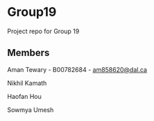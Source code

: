 # Group19

Project repo for Group 19

## Members

Aman Tewary - B00782684 - am858620@dal.ca

Nikhil Kamath 

Haofan Hou  

Sowmya Umesh 
 
